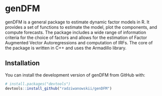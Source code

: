 # genDFM

genDFM is a general package to estimate dynamic factor models in R. It provides a set of functions to estimate the model, plot the components, and compute forecasts. The package includes a wide range of information criteria for the choice of factors and allows for the estimation of Factor Augmented Vector Autoregressions and computation of IRFs. The core of the package is written in C++ and uses the Armadillo library.

## Installation

You can install the development version of genDFM from GitHub with:

```r
# install.packages("devtools")
devtools::install_github("radziwanowskii/genDFM")